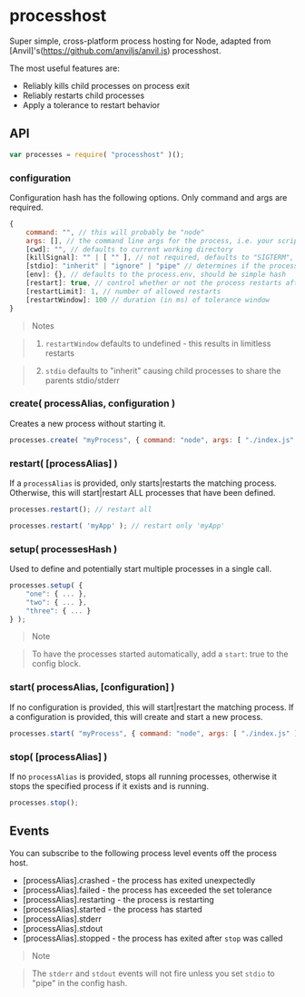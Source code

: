 # processhost
Super simple, cross-platform process hosting for Node, adapted from [Anvil]'s(https://github.com/anviljs/anvil.js) processhost.

The most useful features are:

 * Reliably kills child processes on process exit
 * Reliably restarts child processes
 * Apply a tolerance to restart behavior

## API

```javascript
var processes = require( "processhost" )();
```

### configuration
Configuration hash has the following options. Only command and args are required.

```javascript
{
	command: "", // this will probably be "node"
	args: [], // the command line args for the process, i.e. your script
	[cwd]: "", // defaults to current working directory
	[killSignal]: "" | [ "" ], // not required, defaults to "SIGTERM", can provide an array
	[stdio]: "inherit" | "ignore" | "pipe" // determines if the process will write to the console
	[env]: {}, // defaults to the process.env, should be simple hash
	[restart]: true, // control whether or not the process restarts after a start or restart call
	[restartLimit]: 1, // number of allowed restarts
	[restartWindow]: 100 // duration (in ms) of tolerance window
}
```

> Notes

> 1. `restartWindow` defaults to undefined - this results in limitless restarts

> 2. `stdio` defaults to "inherit" causing child processes to share the parents stdio/stderr

### create( processAlias, configuration )
Creates a new process without starting it.
```javascript
processes.create( "myProcess", { command: "node", args: [ "./index.js" ], cwd: "./src" } );
```

### restart( [processAlias] )
If a `processAlias` is provided, only starts|restarts the matching process. Otherwise, this will start|restart ALL processes that have been defined.

```javascript
processes.restart(); // restart all

processes.restart( 'myApp' ); // restart only 'myApp'
```

### setup( processesHash )
Used to define and potentially start multiple processes in a single call.

```javascript
processes.setup( {
	"one": { ... },
	"two": { ... },
	"three": { ... }
} );
```

> Note

> To have the processes started automatically, add a `start`: true to the config block.

### start( processAlias, [configuration] )
If no configuration is provided, this will start|restart the matching process. If a configuration is provided, this will create and start a new process.

```javascript
processes.start( "myProcess", { command: "node", args: [ "./index.js" ], cwd: "./src" } );
```

### stop( [processAlias] )
If no `processAlias` is provided, stops all running processes, otherwise it stops the specified process if it exists and is running.

```javascript
processes.stop();
```

## Events
You can subscribe to the following process level events off the process host.

 * [processAlias].crashed - the process has exited unexpectedly
 * [processAlias].failed - the process has exceeded the set tolerance
 * [processAlias].restarting - the process is restarting
 * [processAlias].started - the process has started
 * [processAlias].stderr
 * [processAlias].stdout
 * [processAlias].stopped - the process has exited after `stop` was called

> Note

> The `stderr` and `stdout` events will not fire unless you set `stdio` to "pipe" in the config hash.
